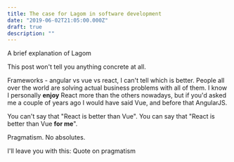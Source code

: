 ```yaml
---
title: The case for Lagom in software development
date: "2019-06-02T21:05:00.000Z"
draft: true
description: ""
---
```


A brief explanation of Lagom

This post won't tell you anything concrete at all.

Frameworks - angular vs vue vs react, I can't tell which is better. People all over the world are solving actual business problems with all of them. I know I personally **enjoy** React more than the others nowadays, but if you'd asked me a couple of years ago I would have said Vue, and before that AngularJS.

You can't say that "React is better than Vue". You can say that "React is better than Vue **for me**".

Pragmatism.
No absolutes.

I'll leave you with this:
Quote on pragmatism
